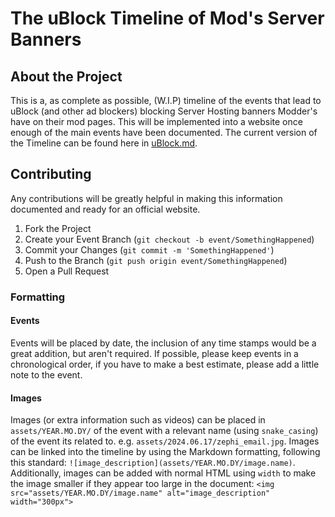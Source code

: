 # The uBlock Timeline of Mod's Server Banners

## About the Project

This is a, as complete as possible, (W.I.P) timeline of the events that lead to uBlock (and other ad blockers) blocking Server Hosting banners Modder's have on their mod pages.
This will be implemented into a website once enough of the main events have been documented.
The current version of the Timeline can be found here in [uBlock.md](uBlock.md).

## Contributing

Any contributions will be greatly helpful in making this information documented and ready for an official website.

1. Fork the Project
2. Create your Event Branch (`git checkout -b event/SomethingHappened`)
3. Commit your Changes (`git commit -m 'SomethingHappened'`)
4. Push to the Branch (`git push origin event/SomethingHappened`)
5. Open a Pull Request

### Formatting

#### Events

Events will be placed by date, the inclusion of any time stamps would be a great addition, but aren't required. If possible, please keep events in a chronological order, if you have to make a best estimate, please add a little note to the event.

#### Images

Images (or extra information such as videos) can be placed in `assets/YEAR.MO.DY/` of the event with a relevant name (using `snake_casing`) of the event its related to. e.g. `assets/2024.06.17/zephi_email.jpg`.
Images can be linked into the timeline by using the Markdown formatting, following this standard: `![image_description](assets/YEAR.MO.DY/image.name)`.
Additionally, images can be added with normal HTML using `width` to make the image smaller if they appear too large in the document: `<img src="assets/YEAR.MO.DY/image.name" alt="image_description" width="300px">`
